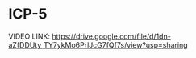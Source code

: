 # ICP-5
VIDEO LINK: https://drive.google.com/file/d/1dn-aZfDDUty_TY7ykMo6PrlJcG7fQf7s/view?usp=sharing
